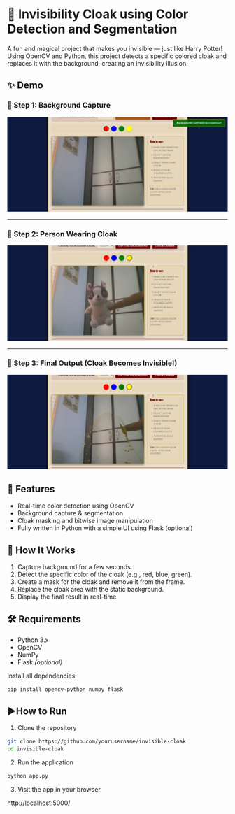# 🧥 Invisibility Cloak using Color Detection and Segmentation

A fun and magical project that makes you invisible — just like Harry Potter!  
Using OpenCV and Python, this project detects a specific colored cloak and replaces it with the background, creating an invisibility illusion.

## ✨ Demo

### 🔹 Step 1: Background Capture  
![Background](static/1.png)

---

### 🔹 Step 2: Person Wearing Cloak  
![Person Wearing Cloak](static/2.png)

---

### 🔹 Step 3: Final Output (Cloak Becomes Invisible!)  
![Final Frame](static/3.png)


## 🚀 Features

- Real-time color detection using OpenCV
- Background capture & segmentation
- Cloak masking and bitwise image manipulation
- Fully written in Python with a simple UI using Flask (optional)

## 🧠 How It Works

1. Capture background for a few seconds.
2. Detect the specific color of the cloak (e.g., red, blue, green).
3. Create a mask for the cloak and remove it from the frame.
4. Replace the cloak area with the static background.
5. Display the final result in real-time.

<!-- ## 📁 Project Structure

├── cloak.py # Main script for the invisibility effect ├── static/ # Static files (CSS, captured images if any) ├── templates/ # HTML templates for UI ├── app.py # Flask app (optional for GUI) └── README.md # This file! -->


## 🛠️ Requirements

- Python 3.x
- OpenCV
- NumPy
- Flask *(optional)*

Install all dependencies:

```bash
pip install opencv-python numpy flask
``` 

## ▶️How to Run

1. Clone the repository

```bash
git clone https://github.com/yourusername/invisible-cloak
cd invisible-cloak
```

2. Run the application

```bash
python app.py
```

3. Visit the app in your browser

http://localhost:5000/
